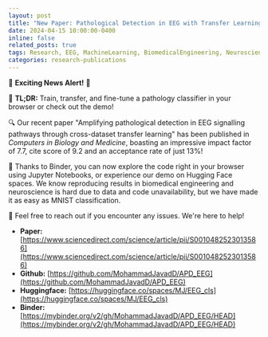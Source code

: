 ```yaml
---
layout: post
title: "New Paper: Pathological Detection in EEG with Transfer Learning"
date: 2024-04-15 10:00:00-0400
inline: false
related_posts: true
tags: Research, EEG, MachineLearning, BiomedicalEngineering, Neuroscience, ComputersInBiologyAndMedicine, PathologyClassifier, TransferLearning, Binder, HuggingfaceSpaces, OpenScience, Reproducibility
categories: research-publications
---
```


🚀 **Exciting News Alert!** 🚀

📢 **TL;DR:** Train, transfer, and fine-tune a pathology classifier in your browser or check out the demo!

🔍 Our recent paper "Amplifying pathological detection in EEG signalling pathways through cross-dataset transfer learning" has been published in _Computers in Biology and Medicine_, boasting an impressive impact factor of 7.7, cite score of 9.2 and an acceptance rate of just 13%!

👏 Thanks to Binder, you can now explore the code right in your browser using Jupyter Notebooks, or experience our demo on Hugging Face spaces. We know reproducing results in biomedical engineering and neuroscience is hard due to data and code unavailability, but we have made it as easy as MNIST classification.

💬 Feel free to reach out if you encounter any issues. We're here to help!

- **Paper:** [https://www.sciencedirect.com/science/article/pii/S0010482523013586](https://www.sciencedirect.com/science/article/pii/S0010482523013586)
- **Github:** [https://github.com/MohammadJavadD/APD_EEG](https://github.com/MohammadJavadD/APD_EEG)
- **Huggingface:** [https://huggingface.co/spaces/MJ/EEG_cls](https://huggingface.co/spaces/MJ/EEG_cls)
- **Binder:** [https://mybinder.org/v2/gh/MohammadJavadD/APD_EEG/HEAD](https://mybinder.org/v2/gh/MohammadJavadD/APD_EEG/HEAD)
